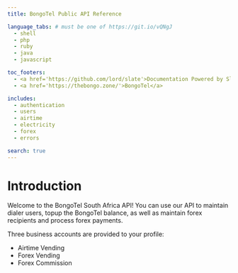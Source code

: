 ```yaml
---
title: BongoTel Public API Reference

language_tabs: # must be one of https://git.io/vQNgJ
  - shell
  - php
  - ruby
  - java
  - javascript

toc_footers:
  - <a href='https://github.com/lord/slate'>Documentation Powered by Slate</a>
  - <a href='https://thebongo.zone/'>BongoTel</a>

includes:
  - authentication
  - users
  - airtime
  - electricity
  - forex
  - errors

search: true
---
```


# Introduction

Welcome to the BongoTel South Africa API!  You can use our API to maintain dialer users, topup the BongoTel balance, as well as maintain forex recipients and process forex payments.

Three business accounts are provided to your profile:

 - Airtime Vending
 - Forex Vending
 - Forex Commission
